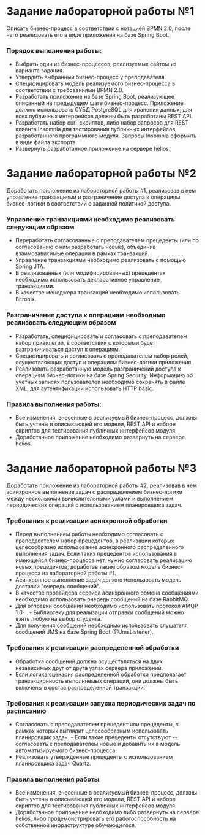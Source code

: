 # Задание лабораторной работы №1
Описать бизнес-процесс в соответствии с нотацией BPMN 2.0, после чего реализовать его в виде приложения на базе Spring Boot.

### Порядок выполнения работы:
- Выбрать один из бизнес-процессов, реализуемых сайтом из варианта задания.
- Утвердить выбранный бизнес-процесс у преподавателя.
- Специфицировать модель реализуемого бизнес-процесса в соответствии с требованиями BPMN 2.0.
- Разработать приложение на базе Spring Boot, реализующее описанный на предыдущем шаге бизнес-процесс. Приложение должно использовать СУБД PostgreSQL для хранения данных, для всех публичных интерфейсов должны быть разработаны REST API.
- Разработать набор curl-скриптов, либо набор запросов для REST клиента Insomnia для тестирования публичных интерфейсов разработанного программного модуля. Запросы Insomnia оформить в виде файла экспорта.
- Развернуть разработанное приложение на сервере helios.


# Задание лабораторной работы №2
Доработать приложение из лабораторной работы #1, реализовав в нем управление транзакциями и разграничение доступа к операциям бизнес-логики в соответствии с заданной политикой доступа.
### Управление транзакциями необходимо реализовать следующим образом
- Переработать согласованные с преподавателем прецеденты (или по согласованию с ним разработать новые), объединив взаимозависимые операции в рамках транзакций.
- Управление транзакциями необходимо реализовать с помощью Spring JTA.
- В реализованных (или модифицированных) прецедентах необходимо использовать декларативное управление транзакциями.
- В качестве менеджера транзакций необходимо использовать Bitronix.

### Разграничение доступа к операциям необходимо реализовать следующим образом
- Разработать, специфицировать и согласовать с преподавателем набор привилегий, в соответствии с которыми будет разграничиваться доступ к операциям.
- Специфицировать и согласовать с преподавателем набор ролей, осуществляющих доступ к операциям бизнес-логики приложения.
- Реализовать разработанную модель разграничений доступа к операциям бизнес-логики на базе Spring Security. Информацию об учетных записях пользователей необходимо сохранять в файле XML, для аутентификации использовать HTTP basic.

### Правила выполнения работы:
- Все изменения, внесенные в реализуемый бизнес-процесс, должны быть учтены в описывающей его модели, REST API и наборе скриптов для тестирования публичных интерфейсов модуля.
- Доработанное приложение необходимо развернуть на сервере helios.


# Задание лабораторной работы №3
Доработать приложение из лабораторной работы #2, реализовав в нем асинхронное выполнение задач с распределением бизнес-логики между несколькими вычислительными узлами и выполнением периодических операций с использованием планировщика задач.

### Требования к реализации асинхронной обработки
- Перед выполнением работы необходимо согласовать с преподавателем набор прецедентов, в реализации которых целесообразно использование асинхронного распределенного выполнения задач. Если таких прецедентов использования в имеющейся бизнес-процесса нет, нужно согласовать реализацию новых прецедентов, доработав таким образом модель бизнес-процесса из лабораторной работы #1.
- Асинхронное выполнение задач должно использовать модель доставки "очередь сообщений".
- В качестве провайдера сервиса асинхронного обмена сообщениями необходимо использовать очередь сообщений на базе RabbitMQ.
- Для отправки сообщений необходимо использовать протокол AMQP 1.0- . - Библиотеку для реализации отправки сообщений можно взять любую на выбор студента.
- Для получения сообщений необходимо использовать слушателя сообщений JMS на базе Spring Boot (@JmsListener).

### Требования к реализации распределенной обработки
- Обработка сообщений должна осуществляться на двух независимых друг от друга узлах сервера приложений.
- Если логика сценария распределенной обработки предполагает транзакционность выполняемых операций, они должны быть включены в состав распределенной транзакции.

### Требования к реализации запуска периодических задач по расписанию
- Согласовать с преподавателем прецедент или прецеденты, в рамках которых выглядит целесообразным использовать планировщик задач. - Если такие прецеденты отсутствуют -- согласовать с преподавателем новые и добавить их в модель автоматизируемого бизнес-процесса.
- Реализовать утвержденные прецеденты с использованием планировщика задач Quartz.

### Правила выполнения работы
- Все изменения, внесенные в реализуемый бизнес-процесс, должны быть учтены в описывающей его модели, REST API и наборе скриптов для тестирования публичных интерфейсов модуля.
- Доработанное приложение необходимо либо развернуть на сервере helios, либо продемонстрировать его работоспособность на собственной инфраструктуре обучающегося.
